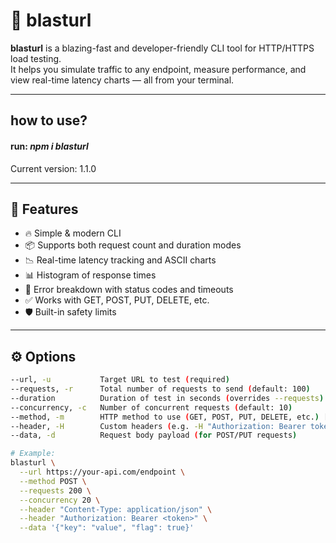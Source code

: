# 🚀 blasturl

**blasturl** is a blazing-fast and developer-friendly CLI tool for HTTP/HTTPS load testing.  
It helps you simulate traffic to any endpoint, measure performance, and view real-time latency charts — all from your terminal.

---

## how to use?

#### run:  ***npm i blasturl*** 

Current version: 1.1.0

---

## 🌟 Features

- 🔥 Simple & modern CLI
- 📦 Supports both request count and duration modes
- 📉 Real-time latency tracking and ASCII charts
- 📊 Histogram of response times
- 🧪 Error breakdown with status codes and timeouts
- ✅ Works with GET, POST, PUT, DELETE, etc.
- 🛡️ Built-in safety limits

---

## ⚙️ Options

```bash
--url, -u           Target URL to test (required)
--requests, -r      Total number of requests to send (default: 100)
--duration          Duration of test in seconds (overrides --requests)
--concurrency, -c   Number of concurrent requests (default: 10)
--method, -m        HTTP method to use (GET, POST, PUT, DELETE, etc.) [default: GET]
--header, -H        Custom headers (e.g. -H "Authorization: Bearer token")
--data, -d          Request body payload (for POST/PUT requests)

# Example:
blasturl \
  --url https://your-api.com/endpoint \
  --method POST \
  --requests 200 \
  --concurrency 20 \
  --header "Content-Type: application/json" \
  --header "Authorization: Bearer <token>" \
  --data '{"key": "value", "flag": true}'
